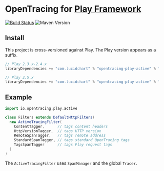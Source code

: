 # OpenTracing for [Play Framework](https://www.playframework.com/)

[![Build Status](https://travis-ci.org/lucidsoftware/opentracing-playframework.svg?branch=master)](https://travis-ci.org/lucidsoftware/opentracing-playframework)
![Maven Version](https://img.shields.io/maven-central/v/com.lucidchart/opentracing-play_2.11.svg)

## Install

This project is cross-versioned against Play. The Play version appears as a suffix.

```scala
// Play 2.3.x-2.4.x
libraryDependencies += "com.lucidchart" % "opentracing-play-active" % "<version>-2.3"
```

```scala
// Play 2.5.x
libraryDependencies += "com.lucidchart" % "opentracing-play-active" % "<version>-2.5"
```

## Example

```scala
import io.opentracing.play.active

class Filters extends DefaultHttpFilters(
  new ActiveTracingFilter(
    ContentTagger,      // tags content headers
    HttpVersionTagger,  // tags HTTP version
    RemoteSpanTagger,   // tags remote address
    StandardSpanTagger, // tags standard OpenTracing tags
    TagsSpanTagger      // tags Play request tags
  )
)
```

The `ActiveTracingFilter` uses `SpanManager` and the global `Tracer`.
